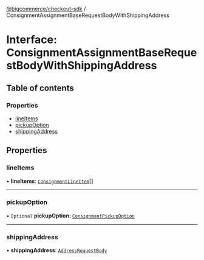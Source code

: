 [@bigcommerce/checkout-sdk](../README.md) / ConsignmentAssignmentBaseRequestBodyWithShippingAddress

# Interface: ConsignmentAssignmentBaseRequestBodyWithShippingAddress

## Table of contents

### Properties

- [lineItems](ConsignmentAssignmentBaseRequestBodyWithShippingAddress.md#lineitems)
- [pickupOption](ConsignmentAssignmentBaseRequestBodyWithShippingAddress.md#pickupoption)
- [shippingAddress](ConsignmentAssignmentBaseRequestBodyWithShippingAddress.md#shippingaddress)

## Properties

### lineItems

• **lineItems**: [`ConsignmentLineItem`](ConsignmentLineItem.md)[]

___

### pickupOption

• `Optional` **pickupOption**: [`ConsignmentPickupOption`](ConsignmentPickupOption.md)

___

### shippingAddress

• **shippingAddress**: [`AddressRequestBody`](AddressRequestBody.md)
